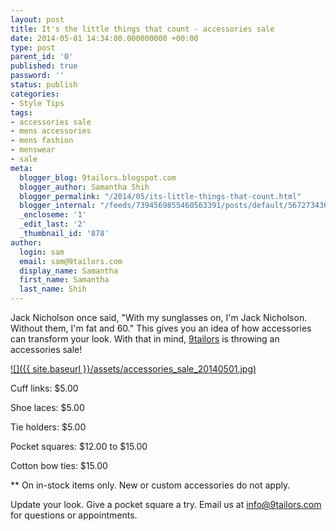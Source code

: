 ```yaml
---
layout: post
title: It's the little things that count - accessories sale
date: 2014-05-01 14:34:00.000000000 +00:00
type: post
parent_id: '0'
published: true
password: ''
status: publish
categories:
- Style Tips
tags:
- accessories sale
- mens accessories
- mens fashion
- menswear
- sale
meta:
  blogger_blog: 9tailors.blogspot.com
  blogger_author: Samantha Shih
  blogger_permalink: "/2014/05/its-little-things-that-count.html"
  blogger_internal: "/feeds/7394569855460563391/posts/default/5672734364113617363"
  _encloseme: '1'
  _edit_last: '2'
  _thumbnail_id: '878'
author:
  login: sam
  email: sam@9tailors.com
  display_name: Samantha
  first_name: Samantha
  last_name: Shih
---
```

Jack Nicholson once said, "With my sunglasses on, I'm Jack Nicholson. Without them, I'm fat and 60." This gives you an idea of how accessories can transform your look. With that in mind, [9tailors](http://www.9tailors.com/) is throwing an accessories sale!

[![]({{ site.baseurl }}/assets/accessories_sale_20140501.jpg)](http://3.bp.blogspot.com/-unS_D62RtqU/U2JbAjerM_I/AAAAAAAAV8E/14bzt1vM1Rw/s1600/accessories_sale_20140501.jpg)

Cuff links: $5.00

Shoe laces: $5.00

Tie holders: $5.00

Pocket squares: $12.00 to $15.00

Cotton bow ties: $15.00

\*\* On in-stock items only. New or custom accessories do not apply.

Update your look. Give a pocket square a try. Email us at [info@9tailors.com](mailto:info@9tailors.com) for questions or appointments.